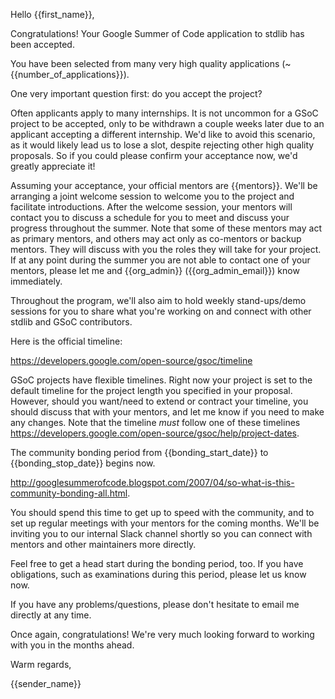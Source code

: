 Hello {{first_name}},

Congratulations! Your Google Summer of Code application to stdlib has been accepted.

You have been selected from many very high quality applications (~{{number_of_applications}}).

One very important question first: do you accept the project?

Often applicants apply to many internships. It is not uncommon for a GSoC project to be accepted, only to be withdrawn a couple weeks later due to an applicant accepting a different internship. We'd like to avoid this scenario, as it would likely lead us to lose a slot, despite rejecting other high quality proposals. So if you could please confirm your acceptance now, we'd greatly appreciate it!

Assuming your acceptance, your official mentors are {{mentors}}. We'll be arranging a joint welcome session to welcome you to the project and facilitate introductions. After the welcome session, your mentors will contact you to discuss a schedule for you to meet and discuss your progress throughout the summer. Note that some of these mentors may act as primary mentors, and others may act only as co-mentors or backup mentors. They will discuss with you the roles they will take for your project. If at any point during the summer you are not able to contact one of your mentors, please let me and {{org_admin}} ({{org_admin_email}}) know immediately.

Throughout the program, we'll also aim to hold weekly stand-ups/demo sessions for you to share what you're working on and connect with other stdlib and GSoC contributors.

Here is the official timeline:

https://developers.google.com/open-source/gsoc/timeline

GSoC projects have flexible timelines. Right now your project is set to the default timeline for the project length you specified in your proposal. However, should you want/need to extend or contract your timeline, you should discuss that with your mentors, and let me know if you need to make any changes. Note that the timeline *must* follow one of these timelines https://developers.google.com/open-source/gsoc/help/project-dates.

The community bonding period from {{bonding_start_date}} to {{bonding_stop_date}} begins now.

http://googlesummerofcode.blogspot.com/2007/04/so-what-is-this-community-bonding-all.html.

You should spend this time to get up to speed with the community, and to set up regular meetings with your mentors for the coming months. We'll be inviting you to our internal Slack channel shortly so you can connect with mentors and other maintainers more directly.

Feel free to get a head start during the bonding period, too. If you have obligations, such as examinations during this period, please let us know now.

If you have any problems/questions, please don't hesitate to email me directly at any time.

Once again, congratulations! We're very much looking forward to working with you in the months ahead.

Warm regards,

{{sender_name}}
